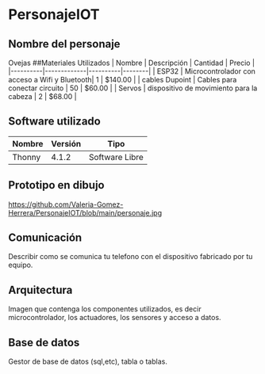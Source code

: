 # PersonajeIOT
## Nombre del personaje
Ovejas
##Materiales Utilizados
|  Nombre  | Descripción | Cantidad | Precio |
|----------|-------------|----------|--------|
| ESP32    | Microcontrolador con acceso a Wifi y Bluetooth| 1 | $140.00 |
| cables Dupoint | Cables para conectar circuito | 50 | $60.00 |
| Servos | dispositivo de movimiento para la cabeza | 2 | $68.00 |

## Software utilizado
| Nombre | Versión | Tipo |
|--------|---------|------|
| Thonny | 4.1.2 | Software Libre |

## Prototipo en dibujo
https://github.com/Valeria-Gomez-Herrera/PersonajeIOT/blob/main/personaje.jpg

## Comunicación 
Describir como se comunica tu telefono con el dispositivo fabricado por tu equipo.

## Arquitectura
Imagen que contenga los componentes utilizados, es decir microcontrolador, los actuadores, los sensores y acceso a datos.

## Base de datos
Gestor de base de datos (sql,etc), tabla o tablas.
